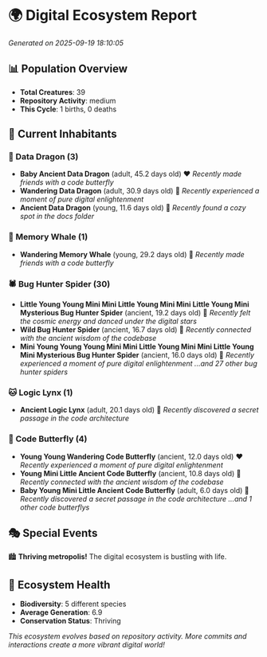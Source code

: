 # 🌍 Digital Ecosystem Report
*Generated on 2025-09-19 18:10:05*

## 📊 Population Overview
- **Total Creatures**: 39
- **Repository Activity**: medium
- **This Cycle**: 1 births, 0 deaths

## 👥 Current Inhabitants

### 🐉 Data Dragon (3)
- **Baby Ancient Data Dragon** (adult, 45.2 days old) ❤️
  *Recently made friends with a code butterfly*
- **Wandering Data Dragon** (adult, 30.9 days old) 💛
  *Recently experienced a moment of pure digital enlightenment*
- **Ancient Data Dragon** (young, 11.6 days old) 💚
  *Recently found a cozy spot in the docs folder*

### 🐋 Memory Whale (1)
- **Wandering Memory Whale** (young, 29.2 days old) 💚
  *Recently made friends with a code butterfly*

### 🕷️ Bug Hunter Spider (30)
- **Little Young Young Mini Mini Little Young Mini Mini Little Young Mini Mysterious Bug Hunter Spider** (ancient, 19.2 days old) 💛
  *Recently felt the cosmic energy and danced under the digital stars*
- **Wild Bug Hunter Spider** (ancient, 16.7 days old) 💛
  *Recently connected with the ancient wisdom of the codebase*
- **Mini Young Young Young Mini Mini Little Young Mini Mini Little Young Mini Mysterious Bug Hunter Spider** (ancient, 16.0 days old) 💛
  *Recently experienced a moment of pure digital enlightenment*
  *...and 27 other bug hunter spiders*

### 🐱 Logic Lynx (1)
- **Ancient Logic Lynx** (adult, 20.1 days old) 💛
  *Recently discovered a secret passage in the code architecture*

### 🦋 Code Butterfly (4)
- **Young Young Wandering Code Butterfly** (ancient, 12.0 days old) ❤️
  *Recently experienced a moment of pure digital enlightenment*
- **Young Mini Little Ancient Code Butterfly** (ancient, 10.8 days old) 💛
  *Recently connected with the ancient wisdom of the codebase*
- **Baby Young Mini Little Ancient Code Butterfly** (adult, 6.0 days old) 💚
  *Recently discovered a secret passage in the code architecture*
  *...and 1 other code butterflys*

## 🎭 Special Events

🏙️ **Thriving metropolis!** The digital ecosystem is bustling with life.

## 🔬 Ecosystem Health
- **Biodiversity**: 5 different species
- **Average Generation**: 6.9
- **Conservation Status**: Thriving

*This ecosystem evolves based on repository activity. More commits and interactions create a more vibrant digital world!*